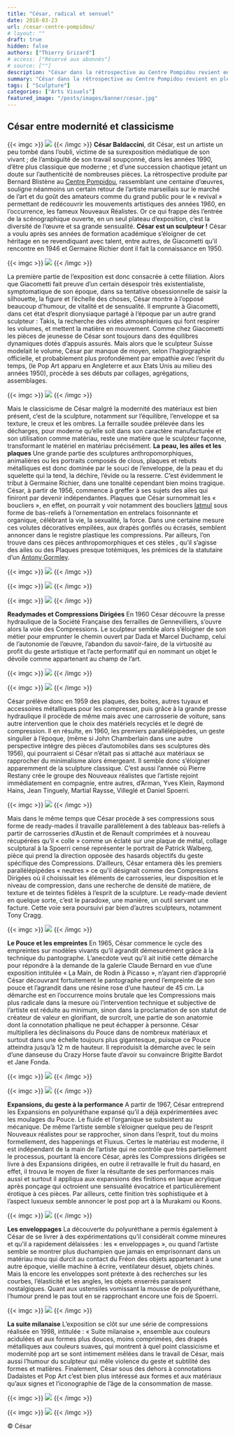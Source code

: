 ```yaml
---
title: "César, radical et sensuel"
date: 2018-03-23
url: /cesar-centre-pompidou/
# layout: ""
draft: true
hidden: false
authors: ["Thierry Grizard"]
# access: ["Réservé aux abonnés"]
# source: [""]
description: "César dans la rétrospective au Centre Pompidou revient en pleine lumière il apparaît dans les paradoxes qui font toute la force de son travail"
summary: "César dans la rétrospective au Centre Pompidou revient en pleine lumière il apparaît dans les paradoxes qui font toute la force de son travail"
tags: [ "Sculpture"]
categories: ["Arts Visuels"]
featured_image: "/posts/images/banner/cesar.jpg"
---
```

## César entre modernité et classicisme
{{< imgc >}}
![](/posts/images/cesar/cesarcentre-pompidouexpositionnouveaux-realistesart-modernesculpture2018expansion.001-2.jpg)
{{< /imgc >}}
**César Baldaccini**, dit César, est un artiste un peu tombé dans l’oubli, victime de sa surexposition médiatique de son vivant ; de l’ambiguïté de son travail soupçonné, dans les années 1990, d’être plus classique que moderne ; et d’une succession chaotique jetant un doute sur l’authenticité de nombreuses pièces.
La rétrospective produite par Bernard Blistène au [Centre Pompidou](https://www.centrepompidou.fr/), rassemblant une centaine d’œuvres, souligne néanmoins un certain retour de l’artiste marseillais sur le marché de l’art et du goût des amateurs comme du grand public pour le « revival » permettant de redécouvrir les mouvements artistiques des années 1960, en l’occurrence, les fameux Nouveaux Réalistes.
Or ce qui frappe dès l’entrée de la scénographique ouverte, en un seul plateau d’exposition, c’est la diversité de l’œuvre et sa grande sensualité.
**César est un sculpteur !**
César a voulu après ses années de formation académique s’éloigner de cet héritage en se revendiquant avec talent, entre autres, de Giacometti qu’il rencontre en 1946 et Germaine Richier dont il fait la connaissance en 1950.

{{< imgc >}}
![](/posts/images/cesar/cesarcentre-pompidouexpositionnouveaux-realistesart-modernesculpture2018.029.jpg)
{{< /imgc >}}

La première partie de l’exposition est donc consacrée à cette filiation. Alors que Giacometti fait preuve d’un certain désespoir très existentialiste, symptomatique de son époque, dans sa tentative obsessionnelle de saisir la silhouette, la figure et l’échelle des choses, César montre à l’opposé beaucoup d’humour, de vitalité et de sensualité. Il emprunte à Giacometti, dans cet état d’esprit dionysiaque partagé à l’époque par un autre grand sculpteur : Takis, la recherche des vides atmosphériques qui font respirer les volumes, et mettent la matière en mouvement.
Comme chez Giacometti les pièces de jeunesse de César sont toujours dans des équilibres dynamiques dotés d’appuis assurés. Mais alors que le sculpteur Suisse modelait le volume, César par manque de moyen, selon l’hagiographie officielle, et probablement plus profondément par empathie avec l’esprit du temps, (le Pop Art apparu en Angleterre et aux Etats Unis au milieu des années 1950), procède à ses débuts par collages, agrégations, assemblages.

{{< imgc >}}
![](/posts/images/cesar/cesarcentre-pompidouexpositionnouveaux-realistesart-modernesculpture2018.002.jpg)
{{< /imgc >}}

 
Mais le classicisme de César malgré la modernité des matériaux est bien présent, c’est de la sculpture, notamment sur l’équilibre, l’enveloppe et sa texture, le creux et les ombres. La ferraille soudée prélevée dans les décharges, pour moderne qu’elle soit dans son caractère manufacturée et son utilisation comme matériau, reste une matière que le sculpteur façonne, transformant le matériel en matériau précisément.
**La peau, les ailes et les plaques**
Une grande partie des sculptures anthropomorphiques, animalières ou les portraits composés de clous, plaques et rebuts métalliques est donc dominée par le souci de l’enveloppe, de la peau et du squelette qui la tend, la déchire, l’évide ou la resserre. C’est évidemment le tribut à Germaine Richier, dans une tonalité cependant bien moins tragique.
César, à partir de 1956, commence à greffer à ses sujets des ailes qui finiront par devenir indépendantes. Plaques que César surnommait les « boucliers », en effet, on pourrait y voir notamment des boucliers [Iatmul](https://www.artefields.net/quai-branly-bouclier-iatmul/) sous forme de bas-reliefs à l’ornementation en entrelacs foisonnante et organique, célébrant la vie, la sexualité, la force. Dans une certaine mesure ces volutes décoratives empilées, aux drapés gonflés ou écrasés, semblent annoncer dans le registre plastique les compressions. Par ailleurs, l’on trouve dans ces pièces anthropomorphiques et ces stèles , qu’il s’agisse des ailes ou des Plaques presque totémiques, les prémices de la statutaire d’un [Antony Gormley](/antony-gormley-second-body-les-corps-abstraits/).

{{< imgc >}}
![](/posts/images/cesar/cesarcentre-pompidouexpositionnouveaux-realistesart-modernesculpture2018.030.jpg)
{{< /imgc >}}

 
{{< imgc >}}
![](/posts/images/cesar/cesarcentre-pompidouexpositionnouveaux-realistesart-modernesculpture2018.001.jpg)
{{< /imgc >}}

 
{{< imgc >}}
![](/posts/images/cesar/cesarcentre-pompidouexpositionnouveaux-realistesart-modernesculpture2018.006.jpg)
{{< /imgc >}}
 
**Readymades et Compressions Dirigées**
En 1960 César découvre la presse hydraulique de la Société Française des ferrailles de Gennevilliers, s’ouvre alors la voie des Compressions. Le sculpteur semble alors s’éloigner de son métier pour emprunter le chemin ouvert par Dada et Marcel Duchamp, celui de l’autonomie de l’œuvre, l’abandon du savoir-faire, de la virtuosité au profit du geste artistique et l’acte performatif qui en nommant un objet le dévoile comme appartenant au champ de l’art.

{{< imgc >}}
![](/posts/images/cesar/cesarcentre-pompidouexpositionnouveaux-realistesart-modernesculpture2018.012.jpg)
{{< /imgc >}}

{{< imgc >}}
![](/posts/images/cesar/cesarcentre-pompidouexpositionnouveaux-realistesart-modernesculpture2018.016.jpg)
{{< /imgc >}}

César prélève donc en 1959 des plaques, des boites, autres tuyaux et accessoires métalliques pour les compresser, puis grâce à la grande presse hydraulique il procède de même mais avec une carrosserie de voiture, sans autre intervention que le choix des matériels recyclés et le degré de compression. Il en résulte, en 1960, les premiers parallélépipèdes, un geste singulier à l’époque, (même si John Chamberlain dans une autre perspective intègre des pièces d’automobiles dans ses sculptures dès 1956), qui pourraient si César n’était pas si attaché aux matériaux se rapprocher du minimalisme alors émergeant. Il semble donc s’éloigner apparemment de la sculpture classique. C’est aussi l’année où Pierre Restany crée le groupe des Nouveaux réalistes que l’artiste rejoint immédiatement en compagnie, entre autres, d’Arman, Yves Klein, Raymond Hains, Jean Tinguely, Martial Raysse, Villeglé et Daniel Spoerri.

{{< imgc >}}
![](/posts/images/cesar/cesarcentre-pompidouexpositionnouveaux-realistesart-modernesculpture2018.021.jpg)
{{< /imgc >}}

Mais dans le même temps que César procède à ses compressions sous forme de ready-mades il travaille parallèlement à des tableaux bas-reliefs à partir de carrosseries d’Austin et de Renault comprimées et à nouveau récupérées qu’il « colle » comme un éclaté sur une plaque de métal, collage sculptural à la Spoerri censé représenter le portrait de Patrick Walberg, pièce qui prend la direction opposée des hasards objectifs du geste spécifique des Compressions.
D’ailleurs, César entamera dès les premiers parallélépipèdes « neutres » ce qu’il désignait comme des Compressions Dirigées où il choisissait les éléments de carrosseries, leur disposition et le niveau de compression, dans une recherche de densité de matière, de texture et de teintes fidèles à l’esprit de la sculpture. Le ready-made devient en quelque sorte, c’est le paradoxe, une manière, un outil servant une facture. Cette voie sera poursuivi par bien d’autres sculpteurs, notamment Tony Cragg.

{{< imgc >}}
![](/posts/images/cesar/cesarcentre-pompidouexpositionnouveaux-realistesart-modernesculpture2018.007.jpg)
{{< /imgc >}}

**Le Pouce et les empreintes**
En 1965, César commence le cycle des empreintes sur modèles vivants qu’il agrandit démesurément grâce à la technique du pantographe. L’anecdote veut qu’il ait initié cette démarche pour répondre à la demande de la galerie Claude Bernard en vue d’une exposition intitulée « La Main, de Rodin à Picasso », n’ayant rien d’approprié César découvrant fortuitement le pantographe prend l’empreinte de son pouce et l’agrandit dans une résine rose d’une hauteur de 45 cm. La démarche est en l’occurrence moins brutale que les Compressions mais plus radicale dans la mesure où l’intervention technique et subjective de l’artiste est réduite au minimum, sinon dans la proclamation de son statut de créateur de valeur en glorifiant, de surcroît, une partie de son anatomie dont la connotation phallique ne peut échapper à personne. César multipliera les déclinaisons du Pouce dans de nombreux matériaux et surtout dans une échelle toujours plus gigantesque, puisque ce Pouce atteindra jusqu’à 12 m de hauteur. Il reproduisit la démarche avec le sein d’une danseuse du Crazy Horse faute d’avoir su convaincre Brigitte Bardot et Jane Fonda.

{{< imgc >}}
![](/posts/images/cesar/cesarcentre-pompidouexpositionnouveaux-realistesart-modernesculpture2018.022.jpg)
{{< /imgc >}}
 
{{< imgc >}}
![](/posts/images/cesar/cesarcentre-pompidouexpositionnouveaux-realistesart-modernesculpture2018.018.jpg)
{{< /imgc >}}
 
**Expansions, du geste à la performance**
A partir de 1967, César entreprend les Expansions en polyuréthane expansé qu’il a déjà expérimentées avec les moulages du Pouce. Le fluide et l’organique se subsistent au mécanique. De même l’artiste semble s’éloigner quelque peu de l’esprit Nouveaux réalistes pour se rapprocher, sinon dans l’esprit, tout du moins formellement, des happenings et Fluxus.
Certes le matériau est moderne, il est indépendant de la main de l’artiste qui ne contrôle que très partiellement le processus, pourtant là encore César, après les Compressions dirigées se livre à des Expansions dirigées, en outre il retravaille le fruit du hasard, en effet, il trouva le moyen de fixer la résultante de ses performances mais aussi et surtout il appliqua aux expansions des finitions en laque acrylique après ponçage qui octroient une sensualité évocatrice et particulièrement érotique à ces pièces. Par ailleurs, cette finition très sophistiquée et à l’aspect luxueux semble annoncer le post pop art à la Murakami ou Koons.

{{< imgc >}}
![](/posts/images/cesar/cesarcentre-pompidouexpositionnouveaux-realistesart-modernesculpture2018cu.002.jpg)
{{< /imgc >}}
 
**Les enveloppages**
La découverte du polyuréthane a permis également à César de se livrer à des expérimentations qu’il considérait comme mineures et qu’il a rapidement délaissées : les « enveloppages », ou quand l’artiste semble se montrer plus duchampien que jamais en emprisonnant dans un matériau mou qui durcit au contact du Fréon des objets appartenant à une autre époque, vieille machine à écrire, ventilateur désuet, objets chinés. Mais là encore les enveloppes sont prétexte à des recherches sur les courbes, l’élasticité et les angles, les objets enserrés paraissent nostalgiques. Quant aux ustensiles vomissant la mousse de polyuréthane, l’humour prend le pas tout en se rapprochant encore une fois de Spoerri.

{{< imgc >}}
![](/posts/images/cesar/cesarcentre-pompidouexpositionnouveaux-realistesart-modernesculpture2018cu.006.jpg)
{{< /imgc >}}
 
**La suite milanaise**
L’exposition se clôt sur une série de compressions réalisée en 1998, intitulée : « Suite milanaise », ensemble aux couleurs acidulées et aux formes plus douces, moins comprimées, des drapés métalliques aux couleurs suaves, qui montrent à quel point classicisme et modernité pop art se sont intimement mêlées dans le travail de César, mais aussi l’humour du sculpteur qui mêle violence du geste et subtilité des formes et matières. Finalement, César sous des dehors à connotations Dadaïstes et Pop Art c’est bien plus intéressé aux formes et aux matériaux qu’aux signes et l’iconographie de l’âge de la consommation de masse.

{{< imgc >}}
![](/posts/images/cesar/cesarcentre-pompidouexpositionnouveaux-realistesart-modernesculpture2018.009.jpg)
{{< /imgc >}}
 
{{< imgc >}}
![](/posts/images/cesar/cesarcentre-pompidouexpositionnouveaux-realistesart-modernesculpture2018cu.003-1.jpg)
{{< /imgc >}}

© César

 
